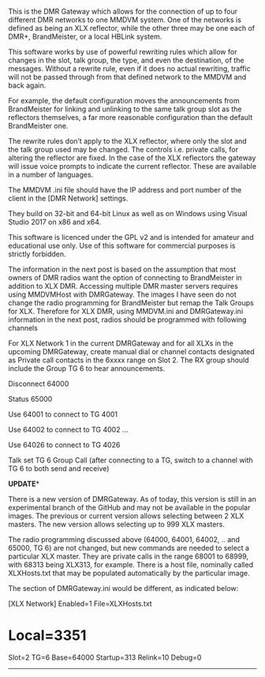 This is the DMR Gateway which allows for the connection of up to four different DMR networks to one MMDVM system. One of the networks is defined as being an XLX reflector, while the other three may be one each of DMR+, BrandMeister, or a local HBLink system.

This software works by use of powerful rewriting rules which allow for changes in the slot, talk group, the type, and even the destination, of the messages. Without a rewrite rule, even if it does no actual rewriting, traffic will not be passed through from that defined network to the MMDVM and back again.

For example, the default configuration moves the announcements from BrandMeister for linking and unlinking to the same talk group slot as the reflectors themselves, a far more reasonable configuration than the default BrandMeister one.

The rewrite rules don’t apply to the XLX reflector, where only the slot and the talk group used may be changed. The controls i.e. private calls, for altering the reflector are fixed. In the case of the XLX reflectors the gateway will issue voice prompts to indicate the current reflector. These are available in a number of languages.

The MMDVM .ini file should have the IP address and port number of the client in the [DMR Network] settings.

They build on 32-bit and 64-bit Linux as well as on Windows using Visual Studio 2017 on x86 and x64.

This software is licenced under the GPL v2 and is intended for amateur and educational use only. Use of this software for commercial purposes is strictly forbidden.

The information in the next post is based on the assumption that most owners of DMR radios want the option of connecting to BrandMeister in addition to XLX DMR. Accessing multiple DMR master servers requires using MMDVMHost with DMRGateway. The images I have seen do not change the radio programming for BrandMeister but remap the Talk Groups for XLX. Therefore for XLX DMR, using MMDVM.ini and DMRGateway.ini information in the next post, radios should be programmed with following channels

For XLX Network 1 in the current DMRGateway and for all XLXs in the upcoming DMRGateway, create manual dial or channel contacts designated as Private call contacts in the 6xxxx range on Slot 2. The RX group should include the Group TG 6 to hear announcements.

Disconnect 64000

Status 65000

Use 64001 to connect to TG 4001

Use 64002 to connect to TG 4002 ...

Use 64026 to connect to TG 4026

Talk set TG 6 Group Call (after connecting to a TG, switch to a channel with TG 6 to both send and receive)

****UPDATE*****

There is a new version of DMRGateway. As of today, this version is still in an experimental branch of the GitHub and may not be available in the popular images. The previous or current version allows selecting between 2 XLX masters. The new version allows selecting up to 999 XLX masters.

The radio programming discussed above (64000, 64001, 64002, .. and 65000, TG 6) are not changed, but new commands are needed to select a particular XLX master. They are private calls in the range 68001 to 68999, with 68313 being XLX313, for example. There is a host file, nominally called XLXHosts.txt that may be populated automatically by the particular image.

The section of DMRGateway.ini would be different, as indicated below:

[XLX Network]
Enabled=1
File=XLXHosts.txt
# Local=3351
Slot=2
TG=6
Base=64000
Startup=313
Relink=10
Debug=0


--------------------------------
